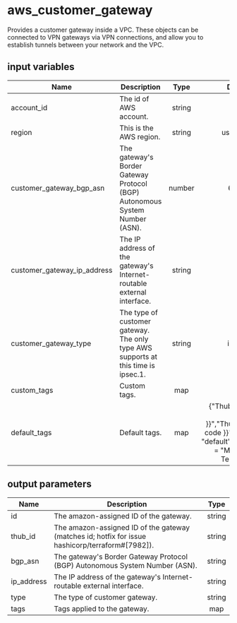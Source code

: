 # aws_customer_gateway

Provides a customer gateway inside a VPC. These objects can be connected to VPN gateways via VPN connections, and allow you to establish tunnels between your network and the VPC.

## input variables

| Name | Description | Type | Default | Required |
|------|-------------|:----:|:-----:|:-----:|
|account_id|The id of AWS account.|string||Yes|
|region|This is the AWS region.|string|us-east-1|Yes|
|customer_gateway_bgp_asn|The gateway's Border Gateway Protocol (BGP) Autonomous System Number (ASN).|number|65000|No|
|customer_gateway_ip_address|The IP address of the gateway's Internet-routable external interface.|string||Yes|
|customer_gateway_type|The type of customer gateway. The only type AWS supports at this time is ipsec.1.|string|ipsec.1|No|
|custom_tags|Custom tags.|map||No|
|default_tags|Default tags.|map|{"ThubName"= "{{ name }}","ThubCode"= "{{ code }}","ThubEnv"= "default","Description" = "Managed by TerraHub"}|No|

## output parameters

| Name | Description | Type |
|------|-------------|:----:|
|id|The amazon-assigned ID of the gateway.|string|
|thub_id|The amazon-assigned ID of the gateway (matches id; hotfix for issue hashicorp/terraform#[7982]).|string|
|bgp_asn|The gateway's Border Gateway Protocol (BGP) Autonomous System Number (ASN).|string|
|ip_address|The IP address of the gateway's Internet-routable external interface.|string|
|type|The type of customer gateway.|string|
|tags|Tags applied to the gateway.|map|
